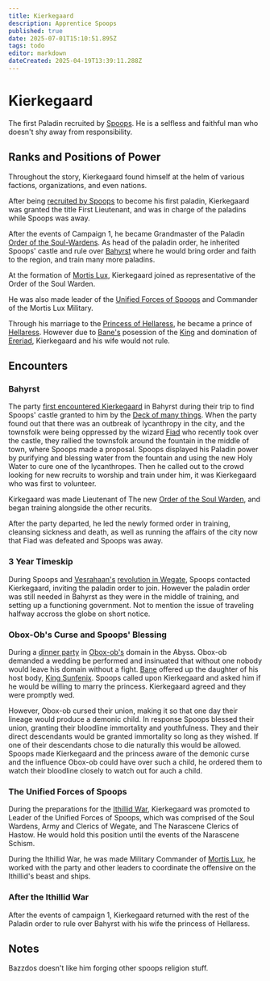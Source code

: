 ```yaml
---
title: Kierkegaard
description: Apprentice Spoops 
published: true
date: 2025-07-01T15:10:51.895Z
tags: todo
editor: markdown
dateCreated: 2025-04-19T13:39:11.288Z
---
```


# Kierkegaard
The first Paladin recruited by [Spoops](/characters/spoops). He is a selfless and faithful man who doesn't shy away from responsibility. 


## Ranks and Positions of Power
Throughout the story, Kierkegaard found himself at the helm of various factions, organizations, and even nations. 

After being [recruited by Spoops](/Events/the-ice-castle-of-bahyrst) to become his first paladin, Kierkegaard was granted the title First Lieutenant, and was in charge of the paladins while Spoops was away.

After the events of Campaign 1, he became Grandmaster of the Paladin [Order of the Soul-Wardens](/organizations/soul-wardens). As head of the paladin order, he inherited Spoops' castle and rule over [Bahyrst](/locations/Mardun/Bahyrst) where he would bring order and faith to the region, and train many more paladins.

At the formation of [Mortis Lux](/organizations/mortis-lux), Kierkegaard joined as representative of the Order of the Soul Warden. 

He was also made leader of the [Unified Forces of Spoops](/organizations/unified-forces-of-spoops) and Commander of the Mortis Lux Military.

Through his marriage to the [Princess of Hellaress](/characters/vilra-sunfenix), he became a prince of [Hellaress](/locations/Ereriad/Hellaress). However due to [Bane's](/characters/bane) posession of the [King](/characters/king-sunfenix) and domination of [Ereriad](/locations/Ereriad), Kierkegaard and his wife would not rule.



## Encounters

### Bahyrst
The party [first encountered Kierkegaard](/Events/the-ice-castle-of-bahyrst) in Bahyrst during their trip to find Spoops' castle granted to him by the [Deck of many things](/items/Deck_Of_Many_Things). 
When the party found out that there was an outbreak of lycanthropy in the city, and the townsfolk were being oppressed by the wizard [Fiad](/characters/fiad) who recently took over the castle, they rallied the townsfolk around the fountain in the middle of town, where Spoops made a proposal. Spoops displayed his Paladin power by purifying and blessing water from the fountain and using the new Holy Water to cure one of the lycanthropes. Then he called out to the crowd looking for new recruits to worship and train under him, it was Kierkegaard who was first to volunteer.

Kirkegaard was made Lieutenant of The new [Order of the Soul Warden](/organizations/soul-wardens), and began training alongside the other recurits.

After the party departed, he led the newly formed order in training, cleansing sickness and death, as well as running the affairs of the city now that Fiad was defeated and Spoops was away. 

### 3 Year Timeskip
During Spoops and [Vesrahaan's](/Events/wegate-revolution) [revolution in Wegate](/Events/wegate-revolution), Spoops contacted Kierkegaard, inviting the paladin order to join. However the paladin order was still needed in Bahyrst as they were in the middle of training, and setting up a functioning government. Not to mention the issue of traveling halfway accross the globe on short notice.

### Obox-Ob's Curse and Spoops' Blessing
During a [dinner party](/Events/meeting-obox-ob) in [Obox-ob's](/characters/obox-ob) domain in the Abyss. Obox-ob demanded a wedding be performed and insinuated that without one nobody would leave his domain without a fight. [Bane](/characters/bane) offered up the daughter of his host body, [King Sunfenix](/characters/king-sunfenix). Spoops called upon Kierkegaard and asked him if he would be willing to marry the princess. Kierkegaard agreed and they were promptly wed. 

However, Obox-ob cursed their union, making it so that one day their lineage would produce a demonic child. In response Spoops blessed their union, granting their bloodline immortality and youthfulness. They and their direct descendants would be granted immortality so long as they wished. If one of their descendants chose to die naturally this would be allowed. Spoops made Kierkegaard and the princess aware of the demonic curse and the influence Obox-ob could have over such a child, he ordered them to watch their bloodline closely to watch out for auch a child.

### The Unified Forces of Spoops
During the preparations for the [Ithillid War](/Events/ithilid-war), Kierkegaard was promoted to Leader of the Unified Forces of Spoops, which was comprised of the Soul Wardens, Army and Clerics of Wegate, and The Narascene Clerics of Hastow. He would hold this position until the events of the Narascene Schism. 

During the Ithillid War, he was made Military Commander of [Mortis Lux](/organizations/mortis-lux), he worked with the party and other leaders to coordinate the offensive on the Ithillid's beast and ships.

### After the Ithillid War

After the events of campaign 1, Kierkegaard returned with the rest of the Paladin order to rule over Bahyrst with his wife the princess of Hellaress. 




## Notes
Bazzdos doesn't like him forging
other spoops religion stuff.